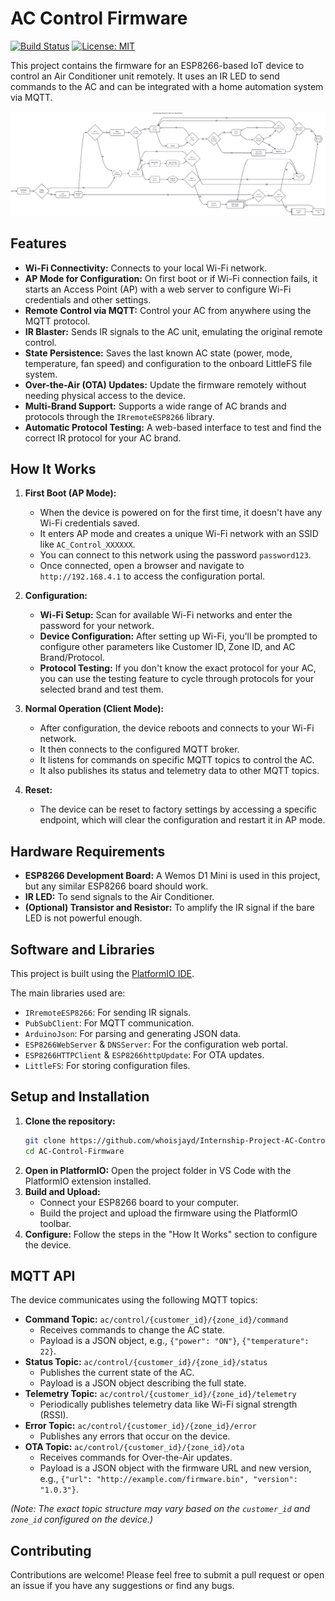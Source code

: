 # AC Control Firmware

[![Build Status](https://img.shields.io/badge/PlatformIO-Build-green.svg)](https://platformio.org)
[![License: MIT](https://img.shields.io/badge/License-MIT-yellow.svg)](https://opensource.org/licenses/MIT)

This project contains the firmware for an ESP8266-based IoT device to control an Air Conditioner unit remotely. It uses an IR LED to send commands to the AC and can be integrated with a home automation system via MQTT.

![Firmware Workflow](/assets/firmware-workflow.png)

## Features

- **Wi-Fi Connectivity:** Connects to your local Wi-Fi network.
- **AP Mode for Configuration:** On first boot or if Wi-Fi connection fails, it starts an Access Point (AP) with a web server to configure Wi-Fi credentials and other settings.
- **Remote Control via MQTT:** Control your AC from anywhere using the MQTT protocol.
- **IR Blaster:** Sends IR signals to the AC unit, emulating the original remote control.
- **State Persistence:** Saves the last known AC state (power, mode, temperature, fan speed) and configuration to the onboard LittleFS file system.
- **Over-the-Air (OTA) Updates:** Update the firmware remotely without needing physical access to the device.
- **Multi-Brand Support:** Supports a wide range of AC brands and protocols through the `IRremoteESP8266` library.
- **Automatic Protocol Testing:** A web-based interface to test and find the correct IR protocol for your AC brand.

## How It Works

1.  **First Boot (AP Mode):**
    - When the device is powered on for the first time, it doesn't have any Wi-Fi credentials saved.
    - It enters AP mode and creates a unique Wi-Fi network with an SSID like `AC_Control_XXXXXX`.
    - You can connect to this network using the password `password123`.
    - Once connected, open a browser and navigate to `http://192.168.4.1` to access the configuration portal.

2.  **Configuration:**
    - **Wi-Fi Setup:** Scan for available Wi-Fi networks and enter the password for your network.
    - **Device Configuration:** After setting up Wi-Fi, you'll be prompted to configure other parameters like Customer ID, Zone ID, and AC Brand/Protocol.
    - **Protocol Testing:** If you don't know the exact protocol for your AC, you can use the testing feature to cycle through protocols for your selected brand and test them.

3.  **Normal Operation (Client Mode):**
    - After configuration, the device reboots and connects to your Wi-Fi network.
    - It then connects to the configured MQTT broker.
    - It listens for commands on specific MQTT topics to control the AC.
    - It also publishes its status and telemetry data to other MQTT topics.

4.  **Reset:**
    - The device can be reset to factory settings by accessing a specific endpoint, which will clear the configuration and restart it in AP mode.

## Hardware Requirements

- **ESP8266 Development Board:** A Wemos D1 Mini is used in this project, but any similar ESP8266 board should work.
- **IR LED:** To send signals to the Air Conditioner.
- **(Optional) Transistor and Resistor:** To amplify the IR signal if the bare LED is not powerful enough.

## Software and Libraries

This project is built using the [PlatformIO IDE](https://platformio.org/).

The main libraries used are:
- `IRremoteESP8266`: For sending IR signals.
- `PubSubClient`: For MQTT communication.
- `ArduinoJson`: For parsing and generating JSON data.
- `ESP8266WebServer` & `DNSServer`: For the configuration web portal.
- `ESP8266HTTPClient` & `ESP8266httpUpdate`: For OTA updates.
- `LittleFS`: For storing configuration files.

## Setup and Installation

1.  **Clone the repository:**
    ```bash
    git clone https://github.com/whoisjayd/Internship-Project-AC-Control-IOT.git
    cd AC-Control-Firmware
    ```
2.  **Open in PlatformIO:** Open the project folder in VS Code with the PlatformIO extension installed.
3.  **Build and Upload:**
    - Connect your ESP8266 board to your computer.
    - Build the project and upload the firmware using the PlatformIO toolbar.
4.  **Configure:** Follow the steps in the "How It Works" section to configure the device.

## MQTT API

The device communicates using the following MQTT topics:

-   **Command Topic:** `ac/control/{customer_id}/{zone_id}/command`
    -   Receives commands to change the AC state.
    -   Payload is a JSON object, e.g., `{"power": "ON"}`, `{"temperature": 22}`.
-   **Status Topic:** `ac/control/{customer_id}/{zone_id}/status`
    -   Publishes the current state of the AC.
    -   Payload is a JSON object describing the full state.
-   **Telemetry Topic:** `ac/control/{customer_id}/{zone_id}/telemetry`
    -   Periodically publishes telemetry data like Wi-Fi signal strength (RSSI).
-   **Error Topic:** `ac/control/{customer_id}/{zone_id}/error`
    -   Publishes any errors that occur on the device.
-   **OTA Topic:** `ac/control/{customer_id}/{zone_id}/ota`
    -   Receives commands for Over-the-Air updates.
    -   Payload is a JSON object with the firmware URL and new version, e.g., `{"url": "http://example.com/firmware.bin", "version": "1.0.3"}`.

*(Note: The exact topic structure may vary based on the `customer_id` and `zone_id` configured on the device.)*

## Contributing

Contributions are welcome! Please feel free to submit a pull request or open an issue if you have any suggestions or find any bugs.
